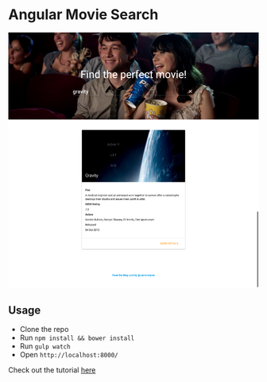 # Angular Movie Search

![](/app/images/readme_image.png)

## Usage

- Clone the repo
- Run `npm install && bower install`
- Run `gulp watch`
- Open `http://localhost:8000/`

Check out the tutorial [here](http://cameronjroe.com/code/angular-movie-search)